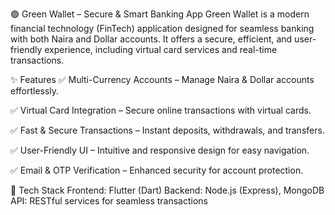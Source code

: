 🟢 Green Wallet – Secure & Smart Banking App
Green Wallet is a modern financial technology (FinTech) application designed for seamless banking with both Naira and Dollar accounts. It offers a secure, efficient, and user-friendly experience, including virtual card services and real-time transactions.

✨ Features
✅ Multi-Currency Accounts – Manage Naira & Dollar accounts effortlessly.

✅ Virtual Card Integration – Secure online transactions with virtual cards.

✅ Fast & Secure Transactions – Instant deposits, withdrawals, and transfers.

✅ User-Friendly UI – Intuitive and responsive design for easy navigation.

✅ Email & OTP Verification – Enhanced security for account protection.

🚀 Tech Stack
Frontend: Flutter (Dart)
Backend: Node.js (Express), MongoDB
API: RESTful services for seamless transactions
